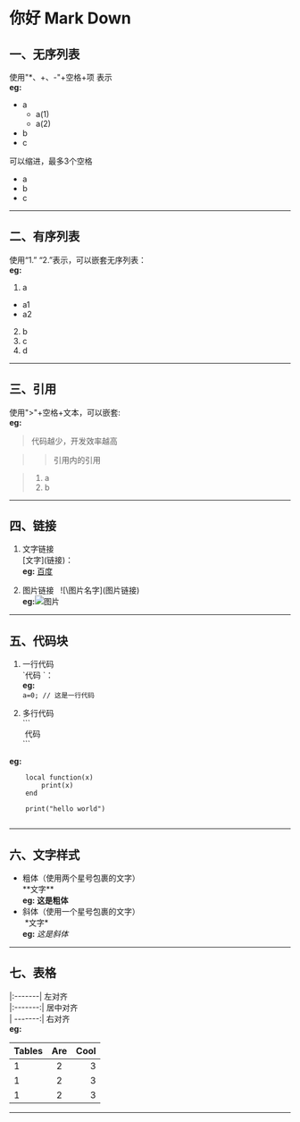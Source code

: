 # 你好 Mark Down
## 一、无序列表
使用"\*、\+、\-"\+空格\+项 表示   
**eg:**   
* a 
    * a(1)
    * a(2)
* b 
* c   

可以缩进，最多3个空格
*   a
*   b
*   c  

***  

## 二、有序列表
使用“1.” “2.”表示，可以嵌套无序列表：   
**eg:**      
1. a  
 * a1  
 * a2  
2. b
3. c  
4. d   
***  
     

## 三、引用
使用"\>"\+空格\+文本，可以嵌套:   
**eg:**   
> 代码越少，开发效率越高 

> > 引用内的引用  

> 1. a
> 2. b   

***
        

## 四、链接  
1. 文字链接    
\[文字\](链接)：   
**eg:** [百度](www.baidu.com)   

2. 图片链接           
\!\[\图片名字\](图片链接)   
**eg:**![图片](http://18touch.qiniudn.com/uploads/20141112/1415784630427708.jpg) 
***

## 五、代码块
1. 一行代码   
\`代码 \`：   
**eg:**   
`a=0; // 这是一行代码`
  

2. 多行代码   
\`\`\`   
  代码   
\`\`\`      

**eg:**   
```   
	local function(x)
	    print(x)
	end
	
	print("hello world")
	
```
***   

## 六、文字样式  
* 粗体（使用两个星号包裹的文字）  
\*\*文字\*\*   
**eg:** **这是粗体**   
* 斜体（使用一个星号包裹的文字）  
 \*文字\*   
**eg:** *这是斜体*   
***

## 七、表格
|:-------|  左对齐  
|:-------:|  居中对齐  
| -------:|  右对齐   
**eg:**   

| Tables      | Are       | Cool  |
| :-----------| :-------:| ------:|
|1|2|3|
|1|2|3|
|1|2|3|
-------

